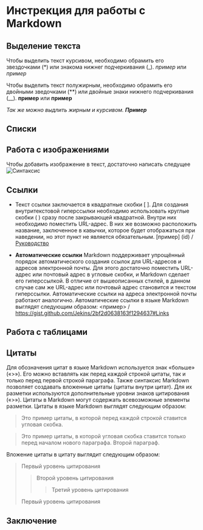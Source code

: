 # Инстрекция для работы с Markdown

## Выделение текста

Чтобы выделить текст курсивом, необходимо обрамить его звездочками (*) или знакома нижнег подчеркивания (_). *пример* или _пример_

Чтобы выделить текст полужирным, необходимо обрамить его двойными  зведочками (**) или двойные знаки нижнего подчеркивания (__). **пример** или __пример__

_Так же можно выдлить жирным и курсивом. **Пример**_

## Списки 

## Работа с изображениями

Чтобы добавить изображение в текст, достаточно написать следущее ![Синтаксис](Markdown.jpg)

## Ссылки

* Текст ссылки заключается в квадратные скобки [ ]. Для создания внутритекстовой гиперссылки необходимо использовать круглые скобки ( ) сразу после закрывающей квадратной. Внутри них необходимо поместить URL-адрес. В них же возможно расположить название, заключенное в кавычки, которое будет отображаться при наведении, но этот пункт не является обязательным.
[пример] (id) /
[Руководство](https://gist.github.com/Jekins/2bf2d0638163f1294637#Links)

* **Автоматические ссылки** Markdown поддерживает упрощённый порядок автоматического создания ссылок для URL-адресов и адресов электронной почты. Для этого достаточно поместить URL-адрес или почтовый адрес в угловые скобки, и Markdown сделает его гиперссылкой. В отличие от вышеописанных стилей, в данном случае сам же URL-адрес или почтовый адрес становится и текстом гиперссылки. Автоматические ссылки на адреса электронной почты работают аналогично. Автоматические ссылки в языке Markdown выглядят следующим образом: 
<пример> / <https://gist.github.com/Jekins/2bf2d0638163f1294637#Links>

## Работа с таблицами

## Цитаты 

Для обозначения цитат в языке Markdown используется знак «больше» («>»). Его можно вставлять как перед каждой строкой цитаты, так и только перед первой строкой параграфа. Также синтаксис Markdown позволяет создавать вложенные цитаты (цитаты внутри цитат). Для их разметки используются дополнительные уровни знаков цитирования («>»). Цитаты в Markdown могут содержать всевозможные элементы разметки. Цитаты в языке Markdown выглядят следующим образом:

>Это пример цитаты,
>в которой перед каждой строкой
>ставится угловая скобка.

>Это пример цитаты,
в которой угловая скобка
ставится только перед началом нового параграфа.
>Второй параграф.

Вложение цитаты в цитату выглядит следующим образом:

> Первый уровень цитирования
>> Второй уровень цитирования
>>> Третий уровень цитирования
>
>Первый уровень цитирования

## Заключение